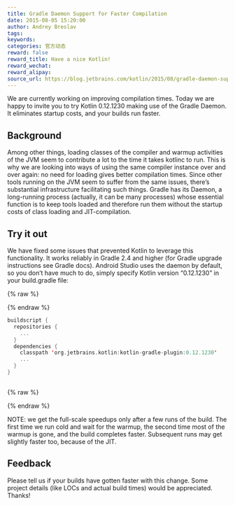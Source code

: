 ```yaml
---
title: Gradle Daemon Support for Faster Compilation
date: 2015-08-05 15:20:00
author: Andrey Breslav
tags:
keywords:
categories: 官方动态
reward: false
reward_title: Have a nice Kotlin!
reward_wechat:
reward_alipay:
source_url: https://blog.jetbrains.com/kotlin/2015/08/gradle-daemon-support-for-faster-compilation/
---
```


We are currently working on improving compilation times. Today we are happy to invite you to try Kotlin 0.12.1230 making use of the Gradle Daemon. It eliminates startup costs, and your builds run faster.
## Background

Among other things, loading classes of the compiler and warmup activities of the JVM seem to contribute a lot to the time it takes kotlinc to run. This is why we are looking into ways of using the same compiler instance over and over again: no need for loading gives better compilation times.
Since other tools running on the JVM seem to suffer from the same issues, there’s substantial infrastructure facilitating such things. Gradle has its Daemon, a long-running process (actually, it can be many processes) whose essential function is to keep tools loaded and therefore run them without the startup costs of class loading and JIT-compilation.
## Try it out

We have fixed some issues that prevented Kotlin to leverage this functionality. It works reliably in Gradle 2.4 and higher (for Gradle upgrade instructions see Gradle docs). Android Studio uses the daemon by default, so you don’t have much to do, simply specify Kotlin version “0.12.1230” in your build.gradle file:

{% raw %}
<p></p>
{% endraw %}

```kotlin
buildscript {
  repositories {
    ...
  }
  dependencies {
    classpath 'org.jetbrains.kotlin:kotlin-gradle-plugin:0.12.1230'
    ...
  }
}
 
```

{% raw %}
<p></p>
{% endraw %}

NOTE: we get the full-scale speedups only after a few runs of the build. The first time we run cold and wait for the warmup, the second time most of the warmup is gone, and the build completes faster. Subsequent runs may get slightly faster too, because of the JIT.
## Feedback

Please tell us if your builds have gotten faster with this change. Some project details (like LOCs and actual build times) would be appreciated.
Thanks!
